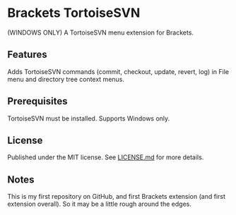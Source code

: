 # Brackets TortoiseSVN
(WINDOWS ONLY) A TortoiseSVN menu extension for Brackets.

## Features
Adds TortoiseSVN commands (commit, checkout, update, revert, log) in File menu and directory tree context menus.

## Prerequisites
TortoiseSVN must be installed. Supports Windows only.

## License
Published under the MIT license. See [LICENSE.md](LICENSE.md) for more details.

## Notes
This is my first repository on GitHub, and first Brackets extension (and first extension overall). So it may be a little rough around the edges.
